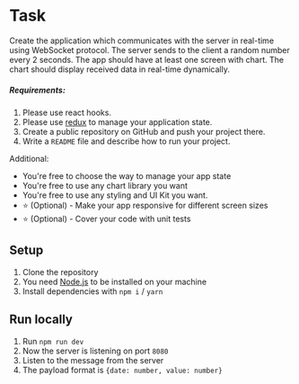 # Task

Create the application which communicates with the server in real-time using WebSocket protocol.
The server sends to the client a random number every 2 seconds.
The app should have at least one screen with chart. The chart should display received data in real-time dynamically.

##### Requirements:

1. Please use react hooks.
2. Please use [redux](https://redux.js.org/) to manage your application state.
3. Create a public repository on GitHub and push your project there.
4. Write a `README` file and describe how to run your project.

Additional:

- You're free to choose the way to manage your app state
- You're free to use any chart library you want
- You're free to use any styling and UI Kit you want.
- :star: (Optional) - Make your app responsive for different screen sizes
- :star: (Optional) - Cover your code with unit tests

## Setup

1. Clone the repository
2. You need [Node.js](https://nodejs.org/en/) to be installed on your machine
3. Install dependencies with `npm i` / `yarn`

## Run locally

1. Run `npm run dev`
2. Now the server is listening on port `8080`
3. Listen to the message from the server
4. The payload format is `{date: number, value: number}`
